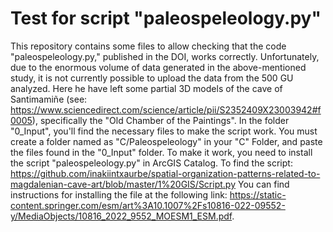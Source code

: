# Test for script "paleospeleology.py"
This repository contains some files to allow checking that the code "paleospeleology.py," published in the DOI, works correctly. 
Unfortunately, due to the enormous volume of data generated in the above-mentioned study, it is not currently possible to upload the data from the 500 GU analyzed.
Here he have left some partial 3D models of the cave of Santimamiñe (see: https://www.sciencedirect.com/science/article/pii/S2352409X23003942#f0005), specifically the "Old Chamber of the Paintings".
In the folder "0_Input", you'll find the necessary files to make the script work.
You must create a folder named as "C/Paleospeleology" in your "C" Folder, and paste the files found in the "0_Input" folder.
To make it work, you need to install the script "paleospeleology.py" in ArcGIS Catalog.
To find the script: https://github.com/inakiintxaurbe/spatial-organization-patterns-related-to-magdalenian-cave-art/blob/master/1%20GIS/Script.py
You can find instructions for installing the file at the following link: https://static-content.springer.com/esm/art%3A10.1007%2Fs10816-022-09552-y/MediaObjects/10816_2022_9552_MOESM1_ESM.pdf.
